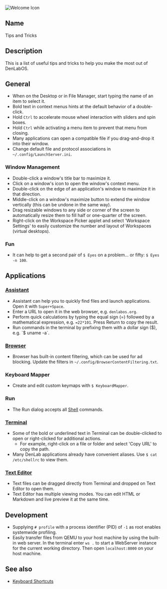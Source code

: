 ![Welcome Icon](/res/icons/32x32/app-welcome.png)

## Name

Tips and Tricks

## Description

This is a list of useful tips and tricks to help you make the most out of DenLabOS.

## General

-   When on the Desktop or in File Manager, start typing the name of an item to select it.
-   Bold text in context menus hints at the default behavior of a double-click.
-   Hold `Ctrl` to accelerate mouse wheel interaction with sliders and spin boxes.
-   Hold `Ctrl` while activating a menu item to prevent that menu from closing.
-   Many applications can open a compatible file if you drag-and-drop it into their window.
-   Change default file and protocol associations in `~/.config/LaunchServer.ini`.

### Window Management

-   Double-click a window's title bar to maximize it.
-   Click on a window's icon to open the window's context menu.
-   Double-click on the edge of an application's window to maximize it in that direction.
-   Middle-click on a window's maximize button to extend the window vertically (this can be undone in the same way).
-   Drag resizable windows to any side or corner of the screen to automatically resize them to fill half or one-quarter of the screen.
-   Right-click on the Workspace Picker applet and select 'Workspace Settings' to easily customize the number and layout of Workspaces (virtual desktops).

### Fun

-   It can help to get a second pair of `$ Eyes` on a problem… or fifty: `$ Eyes -n 100`.

## Applications

### [Assistant](help://man/1/Applications/Assistant)

-   Assistant can help you to quickly find files and launch applications. Open it with `Super+Space`.
-   Enter a URL to open it in the web browser, e.g. `denlabos.org`.
-   Perform quick calculations by typing the equal sign (=) followed by a mathematical expression, e.g. `=22*101`. Press Return to copy the result.
-   Run commands in the terminal by prefixing them with a dollar sign ($), e.g. `$ uname -a`.

### [Browser](help://man/1/Applications/Browser)

-   Browser has built-in content filtering, which can be used for ad blocking. Update the filters in `~/.config/BrowserContentFiltering.txt`.

### Keyboard Mapper

-   Create and edit custom keymaps with `$ KeyboardMapper`.

### Run

-   The Run dialog accepts all [Shell](help://man/5/Shell) commands.

### [Terminal](help://man/1/Applications/Terminal)

-   Some of the bold or underlined text in Terminal can be double-clicked to open or right-clicked for additional actions.
    -   For example, right-click on a file or folder and select 'Copy URL' to copy the path.
-   Many DenLab applications already have convenient aliases. Use `$ cat /etc/shellrc` to view them.

### [Text Editor](help://man/1/Applications/TextEditor)

-   Text files can be dragged directly from Terminal and dropped on Text Editor to open them.
-   Text Editor has multiple viewing modes. You can edit HTML or Markdown and live preview it at the same time.

## Development

-   Supplying `# profile` with a process identifier (PID) of `-1` as root enables systemwide profiling.
-   Easily transfer files from QEMU to your host machine by using the built-in web server. In the terminal enter `ws .` to start a WebServer instance for the current working directory. Then open `localhost:8000` on your host machine.

## See also

-   [Keyboard Shortcuts](help://man/7/KeyboardShortcuts)
